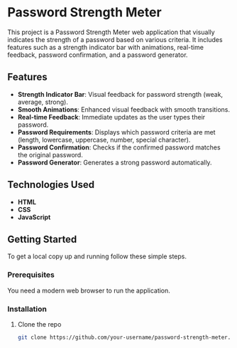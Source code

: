 # Password Strength Meter

This project is a Password Strength Meter web application that visually indicates the strength of a password based on various criteria. It includes features such as a strength indicator bar with animations, real-time feedback, password confirmation, and a password generator.

## Features

- **Strength Indicator Bar**: Visual feedback for password strength (weak, average, strong).
- **Smooth Animations**: Enhanced visual feedback with smooth transitions.
- **Real-time Feedback**: Immediate updates as the user types their password.
- **Password Requirements**: Displays which password criteria are met (length, lowercase, uppercase, number, special character).
- **Password Confirmation**: Checks if the confirmed password matches the original password.
- **Password Generator**: Generates a strong password automatically.

## Technologies Used

- **HTML**
- **CSS**
- **JavaScript**

## Getting Started

To get a local copy up and running follow these simple steps.

### Prerequisites

You need a modern web browser to run the application.

### Installation

1. Clone the repo
   ```sh
   git clone https://github.com/your-username/password-strength-meter.git
